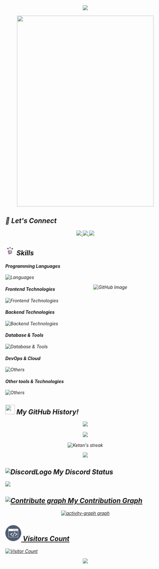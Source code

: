 <em>
<p align="center">
  <img src="https://capsule-render.vercel.app/api?text=Hey!%20Its,%20Ketan%20🤫&animation=fadeIn&type=waving&color=gradient&height=160&section=header"/>
</p>
<p align="center">
  <img src="WhatsApp Video 2025-06-12 at 12.16.39_4038c19b.mp4.gif" width="430px" height="598px" />
</p>    

## 🔗 Let's Connect        
<p align="center">
   <a href="https://ketan-gupta.vercel.app/" target="_blank">   
    <img height="50" src="https://user-images.githubusercontent.com/46517096/166972883-f5f1d88c-0246-4374-88ac-ded0f2cf0699.png"/>
  </a>
  <a href="https://www.linkedin.com/in/ketan-gupta-1a5b7b340/" target="_blank">
    <img height="50" src="https://user-images.githubusercontent.com/46517096/166973395-19676cd8-f8ec-4abf-83ff-da8243505b82.png"/>
  </a>
  <a href="https://x.com/ketan_mr56390" target="_blank">
    <img height="50" src="https://user-images.githubusercontent.com/46517096/166974271-91dfa250-d70b-4cb9-8707-f1bda1b708c3.png"/>
  </a>
</p>

## <img src="output-onlinegiftools.gif" width="30px" height="30px" alt="Skills_logo"> Skills
#### Programming Languages
![Languages](https://skillicons.dev/icons?i=js)

<p>
<img width="45%" align="right" alt="GitHub Image" src="https://res.cloudinary.com/dwnurvsv4/image/upload/v1701197506/astrocat_ekrcmq.png" />
</p>

#### Frontend Technologies
![Frontend Technologies](https://skillicons.dev/icons?i=react,html,css,tailwind,nextjs)

#### Backend Technologies
![Backend Technologies](https://skillicons.dev/icons?i=nodejs,npm)

#### Database & Tools
![Database & Tools](https://skillicons.dev/icons?i=mongodb)

#### DevOps & Cloud
![Others](https://skillicons.dev/icons?i=docker,git,github,vercel)

#### Other tools & Technologies
![Others](https://skillicons.dev/icons?i=markdown,vscode,photoshop,windows,blender,vite,postman,unity,figma,codepen)


## <img src="https://user-images.githubusercontent.com/74038190/212257468-1e9a91f1-b626-4baa-b15d-5c385dfa7ed2.gif" width="30px" height="30px"> My GitHub History!

<p align="center">
  <img src="https://github-readme-stats.vercel.app/api?username=ketan132614&count_private=true&show_icons=true&include_all_commits=true&theme=dark#gh-dark-mode-only"/>
  
  <p align="center">
  <img src="https://github-readme-stats.vercel.app/api/top-langs/?username=ketan132614&hide=TeX&layout=compact&theme=dark#gh-dark-mode-only" />
  </p>
  
  <p align="center">
  <img title="🔥 Get streak stats for your profile at git.io/streak-stats" alt="Ketan's streak" src="https://github-readme-streak-stats.herokuapp.com/?user=ketan132614&theme=black-ice&hide_border=true&stroke=0000&background=000000"/>
    
  </p>
  <p align="center">
  <img src="https://github-profile-trophy.vercel.app/?username=ketan132614&theme=onedark"/>
</p>

   ## <img src="https://img.icons8.com/color/256/discord-logo.png" width="30px" height="30px" alt="DiscordLogo"> My Discord Status
 
 <a href="https://discord.com/users/1382769924820172894" target="_blank"><img src="https://discord.c99.nl/widget/theme-3/1382769924820172894.png"/>
   ## <img src="https://cdn.dribbble.com/userupload/41790954/file/original-800c22da749d10eeb98ccded6e89b11d.gif" width="30px" height="30px" alt="Contribute graph"> My Contribution Graph
 <p align="center">
<img src="https://github-readme-activity-graph.vercel.app/graph?username=ketan132614&radius=16&theme=github-dark&area=true&order=5" height="300" alt="activity-graph graph"  />
</p>

## <img src="output-onlinegiftools (1).gif" width="50px" height="50px"> Visitors Count

![Visitor Count](https://profile-counter.glitch.me/ketan132614/count.svg)

<p align="center">
  <img src="https://capsule-render.vercel.app/api?type=waving&color=gradient&height=160&section=footer"/>
</p>
</em>
